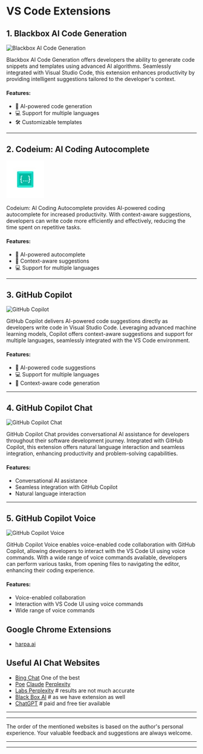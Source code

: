 # VS Code Extensions

## 1. Blackbox AI Code Generation

![Blackbox AI Code Generation](https://img.icons8.com/color/48/000000/ai.png)

Blackbox AI Code Generation offers developers the ability to generate code snippets and templates using advanced AI algorithms. Seamlessly integrated with Visual Studio Code, this extension enhances productivity by providing intelligent suggestions tailored to the developer's context.

#### Features:
- 🤖 AI-powered code generation
- 💻 Support for multiple languages
- 🛠️ Customizable templates

---

## 2. Codeium: AI Coding Autocomplete

![Codeium: AI Coding Autocomplete](./logo-codeium.webp)

Codeium: AI Coding Autocomplete provides AI-powered coding autocomplete for increased productivity. With context-aware suggestions, developers can write code more efficiently and effectively, reducing the time spent on repetitive tasks.

#### Features:
- 🤖 AI-powered autocomplete
- 🧠  Context-aware suggestions
- 💻 Support for multiple languages

---

## 3. GitHub Copilot

![GitHub Copilot](https://img.icons8.com/color/48/000000/github--v1.png)

GitHub Copilot delivers AI-powered code suggestions directly as developers write code in Visual Studio Code. Leveraging advanced machine learning models, Copilot offers context-aware suggestions and support for multiple languages, seamlessly integrated with the VS Code environment.

#### Features:
- 🤖 AI-powered code suggestions
- 💻 Support for multiple languages
- 🧠 Context-aware code generation

---

## 4. GitHub Copilot Chat

![GitHub Copilot Chat](https://img.icons8.com/color/48/000000/chat--v1.png)

GitHub Copilot Chat provides conversational AI assistance for developers throughout their software development journey. Integrated with GitHub Copilot, this extension offers natural language interaction and seamless integration, enhancing productivity and problem-solving capabilities.

#### Features:
- Conversational AI assistance
- Seamless integration with GitHub Copilot
- Natural language interaction

---

## 5. GitHub Copilot Voice

![GitHub Copilot Voice]( https://img.icons8.com/color/48/000000/microphone.png)

GitHub Copilot Voice enables voice-enabled code collaboration with GitHub Copilot, allowing developers to interact with the VS Code UI using voice commands. With a wide range of voice commands available, developers can perform various tasks, from opening files to navigating the editor, enhancing their coding experience.

#### Features:
- Voice-enabled collaboration
- Interaction with VS Code UI using voice commands
- Wide range of voice commands


## Google Chrome Extensions
- [harpa.ai](https://harpa.ai/)

## Useful AI Chat Websites

- [Bing Chat](https://www.bing.com/chat) One of the best
- [Poe](https://poe.com/) 
 [Claude](https://claude.ai/)
 [Perplexity](https://www.perplexity.ai/)
- [Labs Perplexity](https://labs.perplexity.ai/) # results are not much accurate
- [Black Box AI](https://www.blackbox.ai/) # as we have extension as well
- [ChatGPT](https://chat.openai.com/)  # paid and free  tier available
 
<hr><hr> The order of the mentioned websites is based on the author's personal experience. Your valuable feedback and suggestions are always welcome.<hr><hr>